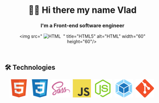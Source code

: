 <div align="center">
  
# 👋🏻 Hi there my name Vlad
  
</div>

<div align="center">
  
### I'm a Front-end software engineer
  <img src="  <img src="https://github.com/devicons/devicon/blob/master/icons/html5/html5-original.svg](https://pa1.narvii.com/7178/8a1c7c4979c901bd077b8daf7471320a7cadd69er1-500-200_hq.gif" title="HTML5" alt="HTML"/>&nbsp;
" title="HTML5" alt="HTML" width="60" height="60"/>&nbsp;

  
</div>
<br>

## 🛠️ Technologies
<div align="center">
  <img src="https://github.com/devicons/devicon/blob/master/icons/html5/html5-original.svg" title="HTML5" alt="HTML" width="60" height="60"/>&nbsp;
  <img src="https://github.com/devicons/devicon/blob/master/icons/css3/css3-original.svg" title="CSS3" alt="CSS" width="60" height="60"/>&nbsp;
  <img src="https://github.com/devicons/devicon/blob/master/icons/sass/sass-original.svg" title="SASS" alt="SASS" width="60" height="60"/>&nbsp;
  <img src="https://github.com/devicons/devicon/blob/master/icons/javascript/javascript-original.svg" title="JavaScript" alt="JavaScript" width="60" height="60"/>&nbsp;
   <img src="https://github.com/devicons/devicon/blob/master/icons/nodejs/nodejs-original.svg" title="NODE" alt="NODE" width="60" height="60"/>&nbsp;
   <img src="https://github.com/devicons/devicon/blob/master/icons/webpack/webpack-original.svg" title="WEBPACK" alt="WEBPACK" width="60" height="60"/>&nbsp;
  <img src="https://github.com/devicons/devicon/blob/master/icons/git/git-original.svg" title="GIT" alt="GIT" width="60" height="60"/>&nbsp;
</div>


<br>
